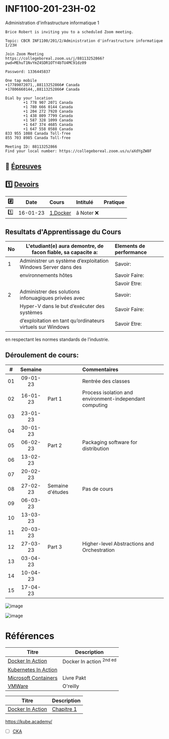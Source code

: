 # INF1100-201-23H-02
Administration d'infrastructure informatique 1

```
Brice Robert is inviting you to a scheduled Zoom meeting.

Topic: CBCR INF1100/201/2/Administration d'infrastructure informatique I/23H

Join Zoom Meeting
https://collegeboreal.zoom.us/j/88113252866?pwd=MEhuT1NvYmZ4SDR1OTY4bTU4MC91dz09

Password: 1336445837

One tap mobile
+17789072071,,88113252866# Canada
+17806660144,,88113252866# Canada

Dial by your location
        +1 778 907 2071 Canada
        +1 780 666 0144 Canada
        +1 204 272 7920 Canada
        +1 438 809 7799 Canada
        +1 587 328 1099 Canada
        +1 647 374 4685 Canada
        +1 647 558 0588 Canada
833 955 1088 Canada Toll-free
855 703 8985 Canada Toll-free

Meeting ID: 88113252866
Find your local number: https://collegeboreal.zoom.us/u/aXdYgZW8F
```


## :date: [Épreuves](.epreuves)

## :one: [Devoirs](Devoirs)

|:hash: | Date   | Cours                      | Intitulé                            |  Pratique                                                     |
|-------|--------|:---------------------------|:------------------------------------|:--------------------------------------------------------------|
| :one: |16-01-23| [1.Docker](1.Docker)       | â Noter :x: |


## Resultats d'Apprentissage du Cours

|No|L'etudiant(e) aura demontre, de facon fiable, sa capacite a:      |          Elements de performance                               | 
|--|------------------------------------------------------------------|:---------------------------------------------------------------| 
| 1| Administrer un système d’exploitation Windows Server dans des    | Savoir:                                                        | 
|  | environnements hôtes                                             | Savoir Faire:                                                  | 
|  |                                                                  | Savoir Etre:                                                   | 
| 2| Administrer des solutions infonuagiques privées avec             | Savoir:                                                        | 
|  | Hyper-V dans le but d’exécuter des systèmes                      | Savoir Faire:                                                  | 
|  | d’exploitation en tant qu’ordinateurs virtuels sur Windows       | Savoir Etre:                                                   | 





en respectant les normes standards de l’industrie.


## Déroulement de cours:

|# | Semaine|                                          |     Commentaires                                                   |
|--|:------:|:-----------------------------------------|:-------------------------------------------------------------------|
|01|09-01-23|                                          | Rentrée des classes                                                |
|02|16-01-23| Part 1                                   | Process isolation and environment-independant computing            |
|03|23-01-23|                                          |                                                                    |
|04|30-01-23|                                          |                                                                    |
|05|06-02-23| Part 2                                   | Packaging software for distribution                                |
|06|13-02-23|                                          |                                                                    |
|07|20-02-23|                                          |                                                                    |
|08|27-02-23| Semaine d'études                         | Pas de cours                                                       |
|09|06-03-23|                                          |                                                                    |
|10|13-03-23|                                          |                                                                    |
|11|20-03-23|                                          |                                                                    |
|12|27-03-23| Part 3                                   | Higher-level Abstractions and Orchestration                        |
|13|03-04-23|                                          |                                                                    |
|14|10-04-23|                                          |                                                                    |
|15|17-04-23|                                          |                                                                    |

![image](https://user-images.githubusercontent.com/62551735/211917670-8bb8e435-af0a-4086-abf3-b2ffe967dccf.png)



![image](https://user-images.githubusercontent.com/62551735/211917434-5ccb07ac-0527-49e5-bbfa-6f0640e3b50e.png)





# Références


| Titre                                                                                      | Description                        |
|--------------------------------------------------------------------------------------------|------------------------------------|
| [Docker In Action](https://www.manning.com/books/docker-in-action-second-edition)          | Docker In action  <sup>2nd ed</sup>|
| [Kubernetes In Action](https://www.manning.com/books/kubernetes-in-action-second-edition)  |                                    |
| [Microsoft Containers](https://azure.microsoft.com/en-us/product-categories/containers)    | Livre Pakt                         |
| [VMWare](https://k8s.vmware.com/kubernetes-up-and-running)                                 | O'reilly                           |


| Titre | Description |
|-------|-------------|
| [Docker In Action](https://www.manning.com/books/docker-in-action-second-edition) | [Chapitre 1](https://livebook.manning.com/book/kubernetes-in-action/chapter-1) |


https://kube.academy/

- [ ] [CKA](https://training.linuxfoundation.org/certification/certified-kubernetes-administrator-cka)
